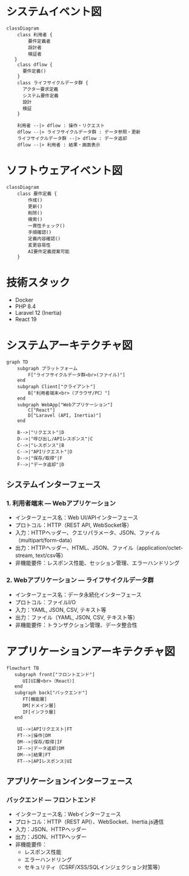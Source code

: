 # システムイベント図

```mermaid
classDiagram
	class 利用者 {
		要件定義者
		設計者
		検証者
   }
	class dflow {
      要件定義()
	}
	class ライフサイクルデータ群 {
      アクター要求定義
      システム要件定義
      設計
      検証
	}

	利用者 --|> dflow : 操作・リクエスト
	dflow --|> ライフサイクルデータ群 : データ参照・更新
	ライフサイクルデータ群 --|> dflow : データ返却
	dflow --|> 利用者 : 結果・画面表示
```

# ソフトウェアイベント図

```mermaid
classDiagram
	class 要件定義 {
		作成()
		更新()
		削除()
		検索()
		一貫性チェック()
		手順確認()
		定義内容確認()
		変更容易性
		AI要件定義提案可能
	}
```

# 技術スタック

- Docker
- PHP 8.4
- Laravel 12 (Inertia)
- React 19

# システムアーキテクチャ図

```mermaid
graph TD
	subgraph プラットフォーム
		F["ライフサイクルデータ群<br>(ファイル)"]
	end
	subgraph Client["クライアント"]
		B["利用者端末<br>（ブラウザ/PC）"]
	end
	subgraph WebApp["Webアプリケーション"]
		C["React"]
		D["Laravel (API, Inertia)"]
	end

	B-->|"リクエスト"|D
	D-->|"呼び出し/APIレスポンス"|C
	C-->|"レスポンス"|B
	C-->|"APIリクエスト"|D
	D-->|"保存/取得"|F
	F-->|"データ返却"|D
```

## システムインターフェース

### 1. 利用者端末 ― Webアプリケーション

- インターフェース名：Web UI/APIインターフェース
- プロトコル：HTTP（REST API, WebSocket等）
- 入力：HTTPヘッダー、クエリパラメータ、JSON、ファイル（multipart/form-data）
- 出力：HTTPヘッダー、HTML、JSON、ファイル（application/octet-stream, text/csv等）
- 非機能要件：レスポンス性能、セッション管理、エラーハンドリング

### 2. Webアプリケーション ― ライフサイクルデータ群

- インターフェース名：データ永続化インターフェース
- プロトコル：ファイルI/O
- 入力：YAML, JSON, CSV, テキスト等
- 出力：ファイル（YAML, JSON, CSV, テキスト等）
- 非機能要件：トランザクション管理、データ整合性

# アプリケーションアーキテクチャ図

```mermaid
flowchart TB
   subgraph front["フロントエンド"]
      UI[UI層<br>（React）]
   end
   subgraph back["バックエンド"]
      FT[機能層]
      DM[ドメイン層]
      IF[インフラ層]
   end

	UI-->|APIリクエスト|FT
	FT-->|操作|DM
	DM-->|保存/取得|IF
	IF-->|データ返却|DM
	DM-->|結果|FT
	FT-->|APIレスポンス|UI
```

## アプリケーションインターフェース

### バックエンド ― フロントエンド

- インターフェース名：Webインターフェース
- プロトコル：HTTP（REST API）、WebSocket、Inertia.js通信
- 入力：JSON、HTTPヘッダー
- 出力：JSON、HTTPヘッダー
- 非機能要件：
  - レスポンス性能
  - エラーハンドリング
  - セキュリティ（CSRF/XSS/SQLインジェクション対策等）
